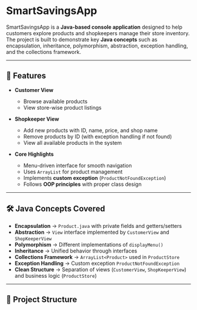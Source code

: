 # SmartSavingsApp

SmartSavingsApp is a **Java-based console application** designed to help customers explore products and shopkeepers manage their store inventory. The project is built to demonstrate key **Java concepts** such as encapsulation, inheritance, polymorphism, abstraction, exception handling, and the collections framework.

---

## 🚀 Features
- **Customer View**
  - Browse available products
  - View store-wise product listings  

- **Shopkeeper View**
  - Add new products with ID, name, price, and shop name  
  - Remove products by ID (with exception handling if not found)  
  - View all available products in the system  

- **Core Highlights**
  - Menu-driven interface for smooth navigation  
  - Uses `ArrayList` for product management  
  - Implements **custom exception** (`ProductNotFoundException`)  
  - Follows **OOP principles** with proper class design  

---

## 🛠️ Java Concepts Covered
- **Encapsulation** → `Product.java` with private fields and getters/setters  
- **Abstraction** → `View` interface implemented by `CustomerView` and `ShopKeeperView`  
- **Polymorphism** → Different implementations of `displayMenu()`  
- **Inheritance** → Unified behavior through interfaces  
- **Collections Framework** → `ArrayList<Product>` used in `ProductStore`  
- **Exception Handling** → Custom exception `ProductNotFoundException`  
- **Clean Structure** → Separation of views (`CustomerView`, `ShopKeeperView`) and business logic (`ProductStore`)  

---

## 📂 Project Structure

